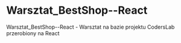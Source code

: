 # Warsztat_BestShop--React
Warsztat_BestShop--React - Warsztat na bazie projektu CodersLab przerobiony na React
